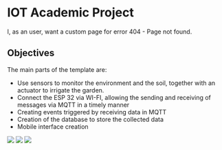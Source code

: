 # IOT Academic Project

I, as an user, want a custom page for error 404 - Page not found.

## Objectives

The main parts of the template are:

* Use sensors to monitor the environment and the soil, together with an actuator to irrigate the garden.
* Connect the ESP 32 via WI-FI, allowing the sending and receiving of messages via MQTT in a timely manner
* Creating events triggered by receiving data in MQTT
* Creation of the database to store the collected data
* Mobile interface creation


<img src="ui.content/src/main/content/jcr_root/content/dam/reactapp/asset.jpg/_jcr_content/renditions/demo.png">
<img src="ui.content/src/main/content/jcr_root/content/dam/reactapp/asset.jpg/_jcr_content/renditions/aemcustom.png">
<img src="ui.content/src/main/content/jcr_root/content/dam/reactapp/asset.jpg/_jcr_content/renditions/aempage.png">

